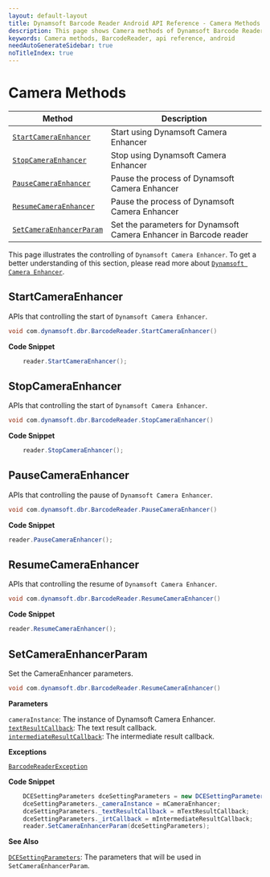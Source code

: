 ```yaml
---
layout: default-layout
title: Dynamsoft Barcode Reader Android API Reference - Camera Methods
description: This page shows Camera methods of Dynamsoft Barcode Reader for Android SDK.
keywords: Camera methods, BarcodeReader, api reference, android
needAutoGenerateSidebar: true
noTitleIndex: true
---
```



# Camera Methods

| Method | Description |
|--------|-------------|
| [`StartCameraEnhancer`](#startcameraenhancer) | Start using Dynamsoft Camera Enhancer |
| [`StopCameraEnhancer`](#stopcameraenhancer) | Stop using Dynamsoft Camera Enhancer |
| [`PauseCameraEnhancer`](#pausecameraenhancer) | Pause the process of Dynamsoft Camera Enhancer |
| [`ResumeCameraEnhancer`](#resumecameraenhancer) | Pause the process of Dynamsoft Camera Enhancer |
| [`SetCameraEnhancerParam`](#setcameraenhancerparam) | Set the parameters for Dynamsoft Camera Enhancer in Barcode reader |

This page illustrates the controlling of `Dynamsoft Camera Enhancer`. To get a better understanding of this section, please read more about [`Dynamsoft Camera Enhancer`](https://www.dynamsoft.com/camera-enhancer/docs/introduction/?ver=latest).

## StartCameraEnhancer

APIs that controlling the start of `Dynamsoft Camera Enhancer`.

```java
void com.dynamsoft.dbr.BarcodeReader.StartCameraEnhancer()
```

**Code Snippet**

```java
    reader.StartCameraEnhancer();
```

## StopCameraEnhancer

APIs that controlling the start of `Dynamsoft Camera Enhancer`.

```java
void com.dynamsoft.dbr.BarcodeReader.StopCameraEnhancer()
```

**Code Snippet**

```java
    reader.StopCameraEnhancer();
```

## PauseCameraEnhancer

APIs that controlling the pause of `Dynamsoft Camera Enhancer`.

```java
void com.dynamsoft.dbr.BarcodeReader.PauseCameraEnhancer()
```

**Code Snippet**

```java
reader.PauseCameraEnhancer();
```

## ResumeCameraEnhancer

APIs that controlling the resume of `Dynamsoft Camera Enhancer`.

```java
void com.dynamsoft.dbr.BarcodeReader.ResumeCameraEnhancer()
```

**Code Snippet**

```java
reader.ResumeCameraEnhancer();
```

## SetCameraEnhancerParam

Set the CameraEnhancer parameters.

```java
void com.dynamsoft.dbr.BarcodeReader.ResumeCameraEnhancer()
```

**Parameters**

`cameraInstance`: The instance of Dynamsoft Camera Enhancer.  
[`textResultCallback`](interface.md#textresultcallback): The text result callback.  
[`intermediateResultCallback`](interface.md#intermediateresultcallback): The intermediate result callback.

**Exceptions**

[`BarcodeReaderException`](auxiliary-BarcodeReaderException.md)

**Code Snippet**

```java
    DCESettingParameters dceSettingParameters = new DCESettingParameters();
    dceSettingParameters._cameraInstance = mCameraEnhancer;
    dceSettingParameters._textResultCallback = mTextResultCallback;
    dceSettingParameters._irtCallback = mIntermediateResultCallback;
    reader.SetCameraEnhancerParam(dceSettingParameters);
```

**See Also**

[`DCESettingParameters`](auxiliary-DCESettingParameters.md): The parameters that will be used in `SetCameraEnhancerParam`.
